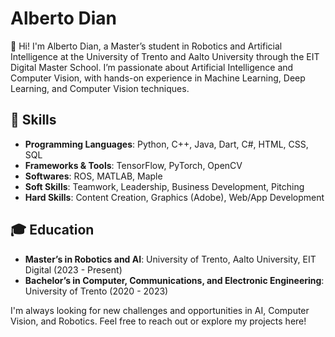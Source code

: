 # Alberto Dian

👋 Hi! I'm Alberto Dian, a Master’s student in Robotics and Artificial Intelligence at the University of Trento and Aalto University through the EIT Digital Master School. I’m passionate about Artificial Intelligence and Computer Vision, with hands-on experience in Machine Learning, Deep Learning, and Computer Vision techniques. 

## 🔧 Skills
- **Programming Languages**: Python, C++, Java, Dart, C#, HTML, CSS, SQL
- **Frameworks & Tools**: TensorFlow, PyTorch, OpenCV
- **Softwares**: ROS, MATLAB, Maple
- **Soft Skills**: Teamwork, Leadership, Business Development, Pitching
- **Hard Skills**: Content Creation, Graphics (Adobe), Web/App Development

## 🎓 Education
- **Master’s in Robotics and AI**: University of Trento, Aalto University, EIT Digital (2023 - Present)
- **Bachelor’s in Computer, Communications, and Electronic Engineering**: University of Trento (2020 - 2023)

I'm always looking for new challenges and opportunities in AI, Computer Vision, and Robotics. Feel free to reach out or explore my projects here!
